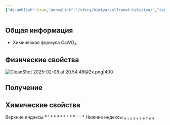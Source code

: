 ```yaml
---
{"dg-publish":true,"permalink":"/sfery/himiya/volframat-kalcziya/","tags":["Неорганика"]}
---
```


## Общая информация
- Химическая формула CaWO<sub>4</sub>
## Физические свойства
![CleanShot 2025-02-08 at 20.54.46@2x.png|400](/img/user/%D0%90%D1%80%D1%85%D0%B8%D0%B2/%D0%9A%D1%8D%D1%88/CleanShot%202025-02-08%20at%2020.54.46@2x.png)
## Получение
## Химические свойства

Верхние индексы ⁰ ¹ ² ³ ⁴ ⁵ ⁶ ⁷ ⁸ ⁹ ⁺ ⁻ °
Нижние индексы ₀ ₁ ₂ ₃ ₄ ₅ ₆ ₇ ₈ ₉ 